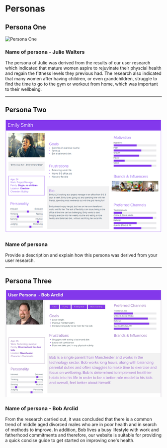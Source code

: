 # Personas

<!-- edit as required -->

## Persona One

<img src="sp2-media/JuliePersona-IC.png" alt="Persona One" width="1000">

### Name of persona - Julie Walters
The persona of Julie was derived from the results of our user research which indicated that mature women aspire to rejuvinate their physcial health and regain the fittness levels they previous had. The research also indicated that many women after having children, or even grandchildren, struggle to find the time to go to the gym or workout from home, which was important to their wellbeing.

---

## Persona Two

<img src="sp2-media/User Persona-NB.png" alt="Persona Two" width="1000">

### Name of persona
Provide a description and explain how this persona was derived from your user research.

---

## Persona Three

<img src="sp2-media/Liam User Persona .jpg" alt="Persona Three" width="1000">

### Name of persona - Bob Arclid

From the research carried out, it was concluded that there is a common trend of middle aged divorced males who are in poor health and in search of methods to improve.
In addition, Bob lives a busy lifestyle with work and fatherhood commitments and therefore, our website is suitable for providing a quick concise guide to get started on improving one's health. 

